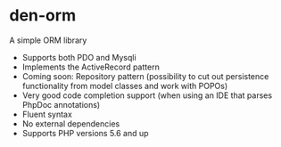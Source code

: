 # den-orm

A simple ORM library

* Supports both PDO and Mysqli
* Implements the ActiveRecord pattern
* Coming soon: Repository pattern (possibility to cut out persistence functionality from model classes and work with POPOs)
* Very good code completion support (when using an IDE that parses PhpDoc annotations)
* Fluent syntax
* No external dependencies
* Supports PHP versions 5.6 and up

